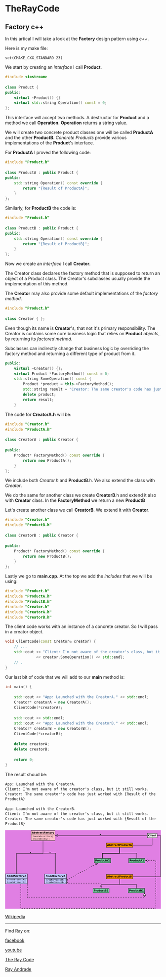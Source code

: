 # TheRayCode
## Factory c++

In this artical I will take a look at the **Factory** design pattern using *c++*.

Here is my make file:
```make
set(CMAKE_CXX_STANDARD 23)
```

We start by creating an *interface* I call **Product**.
```c++
#include <iostream>

class Product {
public:
    virtual ~Product() {}
    virtual std::string Operation() const = 0;
};
```
This interface will accept two methods. A destructor for **Product** and a method we call **Operation**.
**Operation** returns a string value.

We will create two concrete product classes one will be called **ProductA** and the other **ProductB**. 
*Concrete Products* provide various implementations of the **Product**'s interface.

For **ProductA**  I proved the following code:
```c++
#include "Product.h"

class ProductA : public Product {
public:
    std::string Operation() const override {
        return "{Result of ProductA}";
    }
};
```
Similarly, for **ProductB** the code is:
```c++
#include "Product.h"

class ProductB : public Product {
public:
    std::string Operation() const override {
        return "{Result of ProductB}";
    }
};
```
Now we create an *interface* I call **Creator**. 

The Creator class declares the factory method that is supposed to return an object of a Product class. 
The Creator's subclasses usually provide the implementation of this method.

The **Creator** may also provide some default implementations of the *factory method*.

```c++
#include "Product.h"

class Creator { };
```
Even though its name is **Creator**'s, that not it's primary responsibility. 
The Creator is contains some core business logic that relies on **Product** *objects*, 
by returning its *factored method*. 

Subclasses can indirectly change that business logic by overriding the factory method 
and returning a different type of product from it.


```c++
public:
    virtual ~Creator() {};
    virtual Product *FactoryMethod() const = 0;
    std::string SomeOperation() const {
        Product *product = this->FactoryMethod();
        std::string result = "Creator: The same creator's code has just worked with " + product->Operation();
        delete product;
        return result;
    }
```


The code for **CreatorA.h** will be:
```c++
#include "Creator.h"
#include "ProductA.h"

class CreatorA : public Creator {

public:
    Product* FactoryMethod() const override {
        return new ProductA();
    }
};
```
We include both *Creator.h* and **ProductB**.h. 
We also extend the class with *Creator*.

We do the same for another class we create **CreatorB**.h and extend it also with **Creator** class.
In the **FactoryMethod** we return a new **ProductB**

Let's create another class we call **CreatorB**. We extend it with **Creator**.

```c++
#include "Creator.h"
#include "ProductB.h"

class CreatorB : public Creator {

public:
    Product* FactoryMethod() const override {
        return new ProductB();
    }
};
```

Lastly we go to **main.cpp**. At the top we add the *includes* that we will be using:
```c++
#include "Product.h"
#include "ProductA.h"
#include "ProductB.h"
#include "Creator.h"
#include "CreatorA.h"
#include "CreatorB.h"
```
 The client code works with an instance of a concrete creator.
So I will pass in a creator object.

```c++
void ClientCode(const Creator& creator) {
    // ...
    std::cout << "Client: I'm not aware of the creator's class, but it still works.\n"
              << creator.SomeOperation() << std::endl;
    // .
}
```
Our last bit of code that we will add to our **main** method is:

```c++
int main() {

    std::cout << "App: Launched with the CreatorA." << std::endl;
    Creator* creatorA = new CreatorA();
    ClientCode(*creatorA);

    std::cout << std::endl;
    std::cout << "App: Launched with the CreatorB." << std::endl;
    Creator* creatorB = new CreatorB();
    ClientCode(*creatorB);

    delete creatorA;
    delete creatorB;

    return 0;
}

```
The result shoud be:
```result
App: Launched with the CreatorA.
Client: I'm not aware of the creator's class, but it still works.
Creator: The same creator's code has just worked with {Result of the ProductA}

App: Launched with the CreatorB.
Client: I'm not aware of the creator's class, but it still works.
Creator: The same creator's code has just worked with {Result of the ProductB}

```

![Abstract Factory](https://raw.githubusercontent.com/RayAndrade/TheRayCode/main/UMLs/images/AbstractFactory/AbstractFactory088.png)

[Wikipedia](https://en.wikipedia.org/wiki/Factory_method_pattern)


----------------------------------------------------------------------------------------------------

Find Ray on:

[facebook](https://www.facebook.com/TheRayCode/)

[youtube](https://www.youtube.com/user/AndradeRay/)

[The Ray Code](https://www.RayAndrade.com)

[Ray Andrade](https://www.RayAndrade.org)







